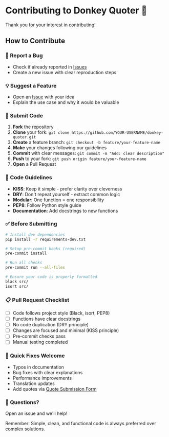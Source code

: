 # Contributing to Donkey Quoter 🫏

Thank you for your interest in contributing!

## How to Contribute

### 🐛 Report a Bug
- Check if already reported in [Issues](https://github.com/fdayde/donkey-quoter/issues)
- Create a new issue with clear reproduction steps

### 💡 Suggest a Feature
- Open an [Issue](https://github.com/fdayde/donkey-quoter/issues/new) with your idea
- Explain the use case and why it would be valuable

### 📝 Submit Code

1. **Fork** the repository
2. **Clone** your fork: `git clone https://github.com/YOUR-USERNAME/donkey-quoter.git`
3. **Create** a feature branch: `git checkout -b feature/your-feature-name`
4. **Make** your changes following our guidelines
5. **Commit** with clear messages: `git commit -m "Add: clear description"`
6. **Push** to your fork: `git push origin feature/your-feature-name`
7. **Open** a Pull Request

### 🎯 Code Guidelines

- **KISS**: Keep it simple - prefer clarity over cleverness
- **DRY**: Don't repeat yourself - extract common logic
- **Modular**: One function = one responsibility
- **PEP8**: Follow Python style guide
- **Documentation**: Add docstrings to new functions

### ✅ Before Submitting

```bash
# Install dev dependencies
pip install -r requirements-dev.txt

# Setup pre-commit hooks (required)
pre-commit install

# Run all checks
pre-commit run --all-files

# Ensure your code is properly formatted
black src/
isort src/
```

### 📋 Pull Request Checklist

- [ ] Code follows project style (Black, isort, PEP8)
- [ ] Functions have clear docstrings
- [ ] No code duplication (DRY principle)
- [ ] Changes are focused and minimal (KISS principle)
- [ ] Pre-commit checks pass
- [ ] Manual testing completed

### 🚀 Quick Fixes Welcome

- Typos in documentation
- Bug fixes with clear explanations
- Performance improvements
- Translation updates
- Add quotes via [Quote Submission Form](https://github.com/fdayde/donkey-quoter/issues/new?template=quote_submission.yml)

### 💬 Questions?
Open an issue and we'll help!

Remember: Simple, clean, and functional code is always preferred over complex solutions.
